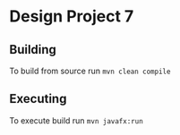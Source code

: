 # Design Project 7 

## Building
To build from source run `mvn clean compile`

## Executing
To execute build run `mvn javafx:run`